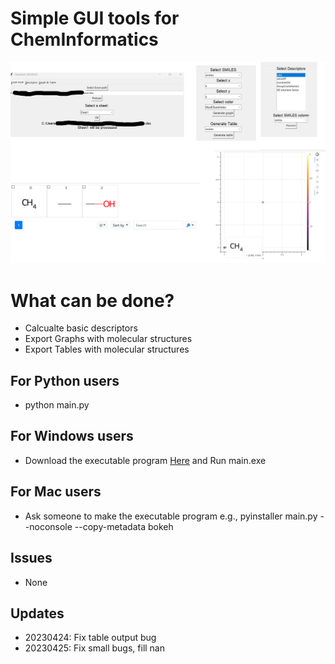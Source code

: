 # Simple GUI tools for ChemInformatics
![imgs/top/png](imgs/top.png)

# What can be done?
- Calcualte basic descriptors
- Export Graphs with molecular structures
- Export Tables with molecular structures
## For Python users
- python main.py
## For Windows users
- Download the executable program [Here](https://drive.google.com/file/d/1qxj668RCOCYd-RN3uakE3oMreexGt6pR/view?usp=sharing) and Run main.exe
## For Mac users
- Ask someone to make the executable program
    e.g.,
    pyinstaller main.py --noconsole --copy-metadata bokeh

## Issues
- None

## Updates
- 20230424: Fix table output bug
- 20230425: Fix small bugs, fill nan